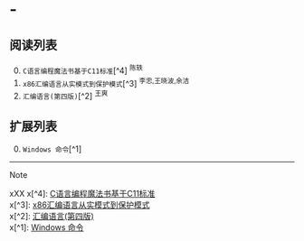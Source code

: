 # - 
    

## 阅读列表

0. `C语言编程魔法书基于C11标准`[^4] <sup>陈轶</sup>  
0. `x86汇编语言从实模式到保护模式`[^3] <sup>李忠,王晓波,余洁</sup>  
0. `汇编语言(第四版)`[^2] <sup>王爽</sup>  
    

## 扩展列表

0. `Windows 命令`[^1]  
    

***  
> [!NOTE]
> xXX
> x[^4]: [C语言编程魔法书基于C11标准](https://github.com/wjshan0808/--/blob/main/C%E8%AF%AD%E8%A8%80%E7%BC%96%E7%A8%8B%E9%AD%94%E6%B3%95%E4%B9%A6%E5%9F%BA%E4%BA%8EC11%E6%A0%87%E5%87%86.7z)  
> x[^3]: [x86汇编语言从实模式到保护模式](https://github.com/wjshan0808/--/blob/main/x86%E6%B1%87%E7%BC%96%E8%AF%AD%E8%A8%80%E4%BB%8E%E5%AE%9E%E6%A8%A1%E5%BC%8F%E5%88%B0%E4%BF%9D%E6%8A%A4%E6%A8%A1%E5%BC%8F.7z)  
> x[^2]: [汇编语言(第四版)](https://github.com/wjshan0808/--/blob/main/%E6%B1%87%E7%BC%96%E8%AF%AD%E8%A8%80(%E7%AC%AC%E5%9B%9B%E7%89%88).7z)  
> x[^1]: [Windows 命令](https://github.com/wjshan0808/--/blob/main/Windows%20%E5%91%BD%E4%BB%A4.pdf)  

